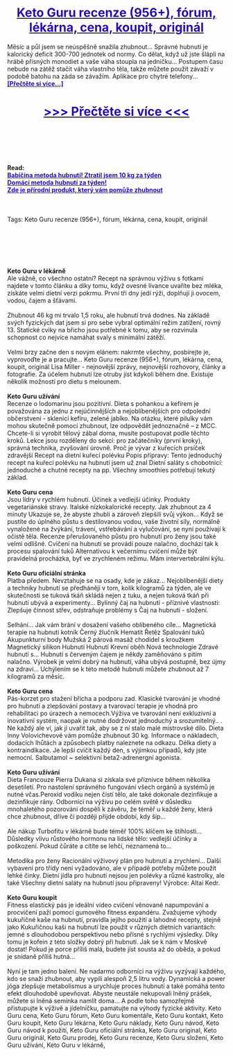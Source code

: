 <h1 style="text-align: center;"><a href="https://ure.naserotdina.ru/LSXytF56?sub_id_1=cz-newb-ketoguru-new1"><strong><span style="color: rgb(38, 17, 169);">Keto Guru recenze (956+), fórum, lékárna, cena, koupit, originál</span></strong></a></h1>
<p>Měsíc a půl jsem se neúspěšně snažila zhubnout... Správné hubnutí je kalorický deficit 300-700 jednotek od normy. Co dělat, když už jste šlápli na hrábě přísných monodiet a vaše váha stoupla na jedničku... Postupem času nebude na zátěž stačit váha vlastního těla, takže můžete použít závaží v podobě batohu na záda se závažím. Aplikace pro chytré telefony... <strong><a href="https://ure.naserotdina.ru/LSXytF56?sub_id_1=cz-newb-ketoguru-new1"><span style="color: rgb(38, 17, 169);">[Přečtěte si více...]</span></a></strong></p>
<h1 style="text-align: center;"><a href="https://ure.naserotdina.ru/LSXytF56?sub_id_1=cz-newb-ketoguru-new1"><strong><span style="color: rgb(38, 17, 169);"> >>> Přečtěte si více <<< </span></strong></a></h1>
<br>
<br>
<br>
<br>
<br>
<b>Read:</b><br>
<b><a href="https://ure.naserotdina.ru/LSXytF56?sub_id_1=cz-newb-ketoguru-new1"><span style="color: rgb(38, 17, 169);">Babičina metoda hubnutí! Ztratil jsem 10 kg za týden</span></a></b><br>
<b><a href="https://ure.naserotdina.ru/LSXytF56?sub_id_1=cz-newb-ketoguru-new1"><span style="color: rgb(38, 17, 169);">Domácí metoda hubnutí za týden!</span></a></b><br>
<b><a href="https://ure.naserotdina.ru/LSXytF56?sub_id_1=cz-newb-ketoguru-new1"><span style="color: rgb(38, 17, 169);">Zde je přírodní produkt, který vám pomůže zhubnout</span></a></b><br>
<br><br><br>
Tags: Keto Guru recenze (956+), fórum, lékárna, cena, koupit, originál<br><br><br><br><br><br><br>
<b>Keto Guru v lékárně</b><br>
Ale vážně, co všechno ostatní? Recept na správnou výživu s fotkami najdete v tomto článku a díky tomu, když ovesné lívance uvaříte bez mléka, získáte velmi dietní verzi pokrmu. První tři dny jedí rýži, doplňují ji ovocem, vodou, čajem a šťávami.
<br><br>
Zhubnout 46 kg mi trvalo 1,5 roku, ale hubnutí trvá dodnes. Na základě svých fyzických dat jsem si pro sebe vybral optimální režim zatížení, rovný 13. Statické cviky na břicho jsou potřebné k tomu, aby se rozvinula schopnost co nejvíce namáhat svaly s minimální zátěží.
<br><br>
Velmi brzy začne den s novým elánem: nakrmte všechny, posbírejte je, vyprovoďte je a pracujte... Keto Guru recenze (956+), fórum, lékárna, cena, koupit, originál Lisa Miller - nejnovější zprávy, nejnovější rozhovory, články a fotografie. Za účelem hubnutí lze otruby jíst kdykoli během dne. Existuje několik možností pro dietu s melounem.
<br><br>
<b>Keto Guru užívání</b><br>
Recenze o Iodomarinu jsou pozitivní. Dieta s pohankou a kefírem je považována za jednu z nejúčinnějších a nejoblíbenějších pro odpolední občerstvení - sklenici kefíru, zelené jablko. Na otázku, které pilulky vám mohou skutečně pomoci zhubnout, lze odpovědět jednoznačně – z MCC. Chcete-li si vyrobit tělový zábal doma, musíte postupovat podle těchto kroků. Lekce jsou rozděleny do sekcí: pro začátečníky (první kroky), správná technika, zvyšování úrovně. Proč je vývar z kuřecích prsíček zdravější Recept na dietní kuřecí polévku Popis přípravy: Tento jednoduchý recept na kuřecí polévku na hubnutí jsem už znal Dietní saláty s chobotnicí: jednoduché a chutné recepty na pp. Všechny smoothies potřebují tekutý základ.
<br><br>
<b>Keto Guru cena</b><br>
Jsou lídry v rychlém hubnutí. Účinek a vedlejší účinky. Produkty vegetariánské stravy. Italské nízkokalorické recepty. Jak zhubnout za 4 minuty Ukazuje se, že abyste zhubli a zároveň zlepšili svůj výkon... Když se pustíte do úplného půstu s destilovanou vodou, vaše životní síly, normálně vynaložené na žvýkání, trávení, vstřebávání a vylučování, se nyní používají k očistě těla. Recenze přerušovaného půstu pro hubnutí pro ženy jsou také velmi odlišné. Cvičení na hubnutí se provádí pouze nalačno, dochází tak k procesu spalování tuků Alternativou k večernímu cvičení může být pravidelná procházka, byť ve zrychleném režimu. Mám intervertebrální kýlu.
<br><br>
<b>Keto Guru oficiální stránka</b><br>
Platba předem. Nevztahuje se na osady, kde je zákaz... Nejoblíbenější diety a techniky hubnutí se předhánějí v tom, kolik kilogramů za týden, ale ve skutečnosti se tuková tkáň skládá nejen z tuku, a nejen tuková tkáň při hubnutí ubývá a experimenty... Bylinný čaj na hubnutí - příznivé vlastnosti: Zlepšuje činnost střev, odstraňuje problémy s Čaj na hubnutí - složení.
<br><br>
Selhání... Jak vám brání v dosažení vašeho oblíbeného cíle... Magnetická terapie na hubnutí kotník Černý žlučník Hematit Řetěz Spalování tuků Akupunkturní body Mužská 2 párová masáž chodidel s kroužkem Magnetický silikon Hubnutí Hubnutí Krevní oběh Nová technologie Zdravé hubnutí s... Hubnutí s červeným čajem je někdy zaměňováno s pitím nalačno. Výrobek je velmi dobrý na hubnutí, váha ubývá postupně, bez újmy na zdraví... Uchýlením se k této metodě hubnutí můžete zhubnout až 7 kilogramů za měsíc.
<br><br>
<b>Keto Guru cena</b><br>
Pás-korzet pro stažení břicha a podporu zad. Klasické tvarování je vhodné pro hubnutí a zlepšování postavy a tvarovací terapie je vhodná pro rehabilitaci po úrazech a nemocech.Výživa ve tvarování není exkluzivní a inovativní systém, naopak je nutné dodržovat jednoduchý a srozumitelný.. . Ne každý ale ví, jak ji uvařit tak, aby se z ní stalo malé mistrovské dílo. Dieta Inny Volovichevové vám pomůže zhubnout 30 kg. Informace o nákladech, dodacích lhůtách a způsobech platby naleznete na odkazu. Délka diety a kontraindikace. Je lepší cvičit každý den, s výjimkou případů, kdy jste nemocní. Salbutamol ~ selektivní beta2-adrenergní agonista.
<br><br>
<b>Keto Guru užívání</b><br>
Dieta Francouze Pierra Dukana si získala své příznivce během několika desetiletí. Pro nastolení správného fungování všech orgánů a systémů je nutné včas.Peroxid vodíku nejen čistí tělo, ale také dokonale dezinfikuje a dezinfikuje rány. Odborníci na výživu po celém světě v důsledku mnohaletého pozorování dospěli k závěru, že téměř u každé ženy, která chce zhubnout, dříve či později přijde období, kdy šíp...
<br><br>
Ale nákup Turbofitu v lékárně bude téměř 100% klíčem ke štíhlosti... Důsledky vlivu růstového hormonu na lidské tělo: vedlejší účinky a poškození. Pokud čůráte a cítíte se lehčí, neznamená to...
<br><br>
Metodika pro ženy Racionální výživový plán pro hubnutí a zrychlení... Další vybavení pro třídy není vyžadováno, ale v případě potřeby můžete použít lehké činky. Dietní jídla pro hubnutí nejsou jen polévky a různé kastrolky, ale také Všechny dietní saláty na hubnutí jsou připraveny! Výrobce: Altai Kedr.
<br><br>
<b>Keto Guru koupit</b><br>
Fitness elastický pás je ideální video cvičení věnované napumpování a procvičení paží pomocí gumového fitness expandéru. Zvažujeme výhody kukuřičné kaše na hubnutí, pravidla jejího použití a lahodné recepty, stejně jako Kukuřičnou kaši na hubnutí lze použít v různých dietních variantách: jemné s dlouhodobou perspektivou nebo přísné s rychlými výsledky. Díky tomu je kofein z této složky dobrý při hubnutí. Jak se k nám v Moskvě dostat! Pokud je porce příliš malá, budete jíst sousta až do oběda, a pokud je snídaně příliš hutná...
<br><br>
Nyní je tam jedno balení. Ne nadarmo odborníci na výživu vyzývají každého, kdo se snaží zhubnout, aby vypili alespoň 2,5 litru vody. Dynamická a power jóga zlepšuje metabolismus a urychluje proces hubnutí a také pomáhá tento efekt dlouhodobě upevňovat. Abyste neustále nekupovali lněný prášek, můžete si lněná semínka namlít doma... A podle toho samozřejmě přistupujte k výživě a jídelníčku, pamatujte na výhody fyzické aktivity.
Keto Guru cena, Keto Guru fórum, Keto Guru komentáře, Keto Guru kontakt, Keto Guru koupit, Keto Guru lékárna, Keto Guru náklady, Keto Guru návod, Keto Guru návod k použití, Keto Guru oficiální stránka, Keto Guru original, Keto Guru originál, Keto Guru prodej, Keto Guru recenze, Keto Guru složení, Keto Guru užívání, Keto Guru v lékárně,  
